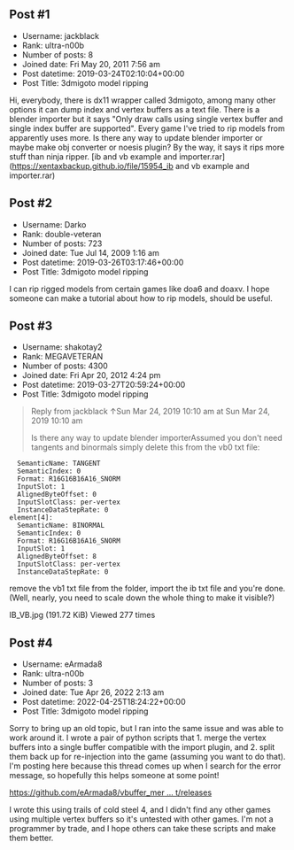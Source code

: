## Post #1
- Username: jackblack
- Rank: ultra-n00b
- Number of posts: 8
- Joined date: Fri May 20, 2011 7:56 am
- Post datetime: 2019-03-24T02:10:04+00:00
- Post Title: 3dmigoto model ripping

Hi, everybody, there is dx11 wrapper called 3dmigoto, among many other options it can dump index and vertex buffers as a text file. There is a blender importer but it says "Only draw calls using single vertex buffer and single index buffer are supported". Every game I've tried to rip models from apparently uses more. Is there any way to update blender importer or maybe make obj converter or noesis plugin? By the way, it says it rips more stuff than ninja ripper.
[ib and vb example and importer.rar](https://xentaxbackup.github.io/file/15954_ib and vb example and importer.rar)
## Post #2
- Username: Darko
- Rank: double-veteran
- Number of posts: 723
- Joined date: Tue Jul 14, 2009 1:16 am
- Post datetime: 2019-03-26T03:17:46+00:00
- Post Title: 3dmigoto model ripping

I can rip rigged models from certain games like doa6 and doaxv. I hope someone can make a tutorial about how to rip models, should be useful.
## Post #3
- Username: shakotay2
- Rank: MEGAVETERAN
- Number of posts: 4300
- Joined date: Fri Apr 20, 2012 4:24 pm
- Post datetime: 2019-03-27T20:59:24+00:00
- Post Title: 3dmigoto model ripping

> Reply from jackblack ↑Sun Mar 24, 2019 10:10 am at Sun Mar 24, 2019 10:10 am
>
> Is there any way to update blender importerAssumed you don't need tangents and binormals simply delete this from the vb0 txt file:

```
  SemanticName: TANGENT
  SemanticIndex: 0
  Format: R16G16B16A16_SNORM
  InputSlot: 1
  AlignedByteOffset: 0
  InputSlotClass: per-vertex
  InstanceDataStepRate: 0
element[4]:
  SemanticName: BINORMAL
  SemanticIndex: 0
  Format: R16G16B16A16_SNORM
  InputSlot: 1
  AlignedByteOffset: 8
  InputSlotClass: per-vertex
  InstanceDataStepRate: 0

```
 remove the vb1 txt file from the folder, import the ib txt file and you're done. (Well, nearly, you need to scale down the whole thing to make it visible?)



IB_VB.jpg (191.72 KiB) Viewed 277 times
## Post #4
- Username: eArmada8
- Rank: ultra-n00b
- Number of posts: 3
- Joined date: Tue Apr 26, 2022 2:13 am
- Post datetime: 2022-04-25T18:24:22+00:00
- Post Title: 3dmigoto model ripping

Sorry to bring up an old topic, but I ran into the same issue and was able to work around it.  I wrote a pair of python scripts that 1. merge the vertex buffers into a single buffer compatible with the import plugin, and 2. split them back up for re-injection into the game (assuming you want to do that).  I'm posting here because this thread comes up when I search for the error message, so hopefully this helps someone at some point!

[https://github.com/eArmada8/vbuffer_mer ... t/releases](https://github.com/eArmada8/vbuffer_merge_split/releases)

I wrote this using trails of cold steel 4, and I didn't find any other games using multiple vertex buffers so it's untested with other games.  I'm not a programmer by trade, and I hope others can take these scripts and make them better.
